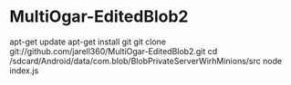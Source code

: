 # MultiOgar-EditedBlob2
apt-get update apt-get install git git clone git://github.com/jarell360/MultiOgar-EditedBlob2.git cd /sdcard/Android/data/com.blob/BlobPrivateServerWirhMinions/src node index.js
